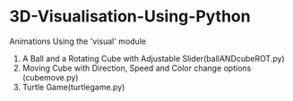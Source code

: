 # 3D-Visualisation-Using-Python
Animations Using the 'visual' module
1. A Ball and a Rotating Cube with Adjustable Slider(ballANDcubeROT.py)
2. Moving Cube with Direction, Speed and Color change options (cubemove.py)
3. Turtle Game(turtlegame.py)
